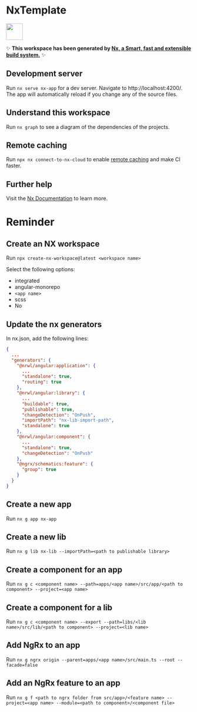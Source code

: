 # NxTemplate

<a alt="Nx logo" href="https://nx.dev" target="_blank" rel="noreferrer"><img src="https://raw.githubusercontent.com/nrwl/nx/master/images/nx-logo.png" width="45"></a>

✨ **This workspace has been generated by [Nx, a Smart, fast and extensible build system.](https://nx.dev)** ✨

## Development server

Run `nx serve nx-app` for a dev server. Navigate to http://localhost:4200/. The app will automatically reload if you change any of the source files.

## Understand this workspace

Run `nx graph` to see a diagram of the dependencies of the projects.

## Remote caching

Run `npx nx connect-to-nx-cloud` to enable [remote caching](https://nx.app) and make CI faster.

## Further help

Visit the [Nx Documentation](https://nx.dev) to learn more.

# Reminder

## Create an NX workspace

Run `npx create-nx-workspace@latest <workspace name>`

Select the following options: 

- integrated
- angular-monorepo
- `<app name>`
- scss
- No

## Update the nx generators

In nx.json, add the following lines: 

```json
{
  ...
  "generators": {
    "@nrwl/angular:application": {
      ...
      "standalone": true,
      "routing": true
    },
    "@nrwl/angular:library": {
      ...
      "buildable": true,
      "publishable": true,
      "changeDetection": "OnPush",
      "importPath": "nx-lib-import-path",
      "standalone": true
    },
    "@nrwl/angular:component": {
      ...
      "standalone": true,
      "changeDetection": "OnPush"
    },
    "@ngrx/schematics:feature": {
      "group": true
    }
  }
}
```

## Create a new app

Run `nx g app nx-app`

## Create a new lib

Run `nx g lib nx-lib --importPath=<path to publishable library>`

## Create a component for an app

Run `nx g c <component name> --path=apps/<app name>/src/app/<path to component> --project=<app name>`

## Create a component for a lib

Run `nx g c <component name> --export --path=libs/<lib name>/src/lib/<path to component> --project=<lib name>`

## Add NgRx to an app 

Run `nx g ngrx origin --parent=apps/<app name>/src/main.ts --root --facade=false`

## Add an NgRx feature to an app

Run `nx g f <path to ngrx folder from src/app>/<feature name> --project=<app name> --module=<path to component>/<component file>`
